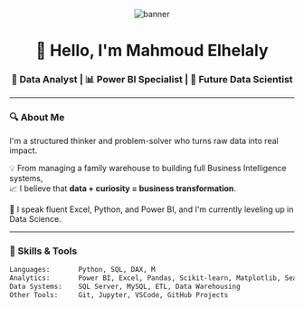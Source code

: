 <!-- Banner -->
<p align="center">
  <img src="https://capsule-render.vercel.app/api?type=waving&color=0E76A8&height=200&section=header&text=Mahmoud%20Elhelaly&fontSize=40&fontColor=ffffff" alt="banner"/>
</p>

<h1 align="center">👋 Hello, I'm Mahmoud Elhelaly</h1>

<h3 align="center">🎯 Data Analyst | 📊 Power BI Specialist | 🚀 Future Data Scientist</h3>

---

### 🔍 About Me

I'm a structured thinker and problem-solver who turns raw data into real impact.

💡 From managing a family warehouse to building full Business Intelligence systems,  
📈 I believe that **data + curiosity = business transformation**.

💬 I speak fluent Excel, Python, and Power BI, and I'm currently leveling up in Data Science.

---

### 🧰 Skills & Tools

```txt
Languages:       Python, SQL, DAX, M
Analytics:       Power BI, Excel, Pandas, Scikit-learn, Matplotlib, Seaborn
Data Systems:    SQL Server, MySQL, ETL, Data Warehousing
Other Tools:     Git, Jupyter, VSCode, GitHub Projects
